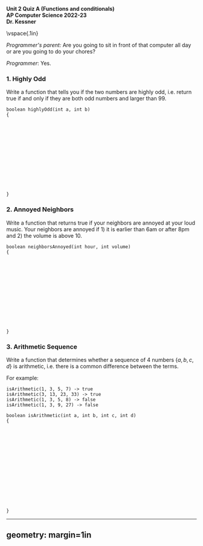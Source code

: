 __Unit 2 Quiz A (Functions and conditionals)__  
__AP Computer Science 2022-23__  
__Dr. Kessner__  

\vspace{.1in}

_Programmer's parent:_ Are you going to sit in front of that computer all day or
are you going to do your chores?

_Programmer_: Yes.


### 1. Highly Odd

Write a function that tells you if the two numbers are highly odd,
i.e. return true if and only if they are both odd numbers and larger than 99.

```
boolean highlyOdd(int a, int b)
{














}
```

### 2. Annoyed Neighbors

Write a function that returns true if your neighbors are annoyed at your loud
music.  Your neighbors are annoyed if 1) it is earlier than 6am or after 8pm
and 2) the volume is above 10.


```
boolean neighborsAnnoyed(int hour, int volume)
{














}
```



### 3. Arithmetic Sequence

Write a function that determines whether a sequence of 4 numbers 
$\{a, b, c, d\}$ is arithmetic, i.e. there is a common difference 
between the terms.

For example:
```
isArithmetic(1, 3, 5, 7) -> true
isArithmetic(3, 13, 23, 33) -> true
isArithmetic(1, 3, 5, 8) -> false
isArithmetic(1, 3, 9, 27) -> false
```

```
boolean isArithmetic(int a, int b, int c, int d)
{
















}
```

---
geometry: margin=1in
---


